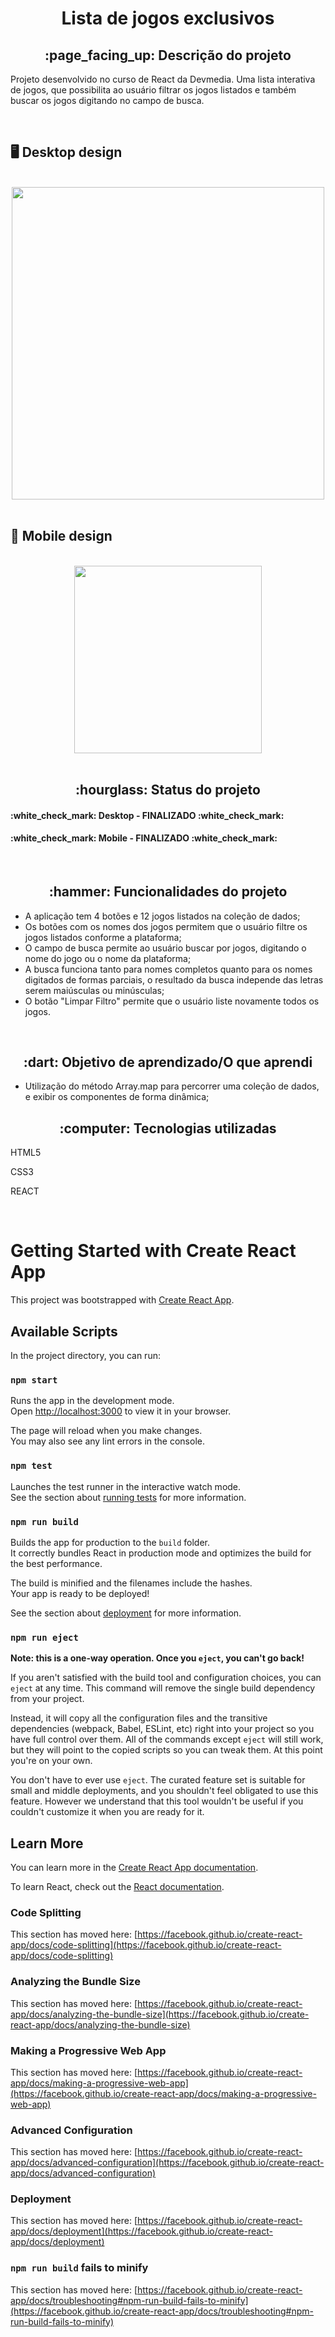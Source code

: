 <h1 align = "center">Lista de jogos exclusivos</h1>
<h2 align="center">:page_facing_up: Descrição do projeto</h2>
<p>Projeto desenvolvido no curso de React da Devmedia. Uma lista interativa de jogos, que possibilita ao usuário filtrar os jogos listados e também buscar os jogos digitando no campo de busca.</p>
<br>

## :desktop_computer: Desktop design
<br>
<div align = "center">
<img src = "https://github.com/gleicekelly13/lista-jogos-exclusivos/assets/80974593/754a014f-8f37-40bc-93cd-5d174e222c2a" width = "500" />
</div>
<br>

## :iphone: Mobile design
<br>
<div align = "center">
<img src = "https://github.com/gleicekelly13/lista-jogos-exclusivos/assets/80974593/b7cbf4cd-7ab4-40bb-a8da-73d12808f347" width = "300" />
</div>
<br>

<h2 align="center">:hourglass: Status do projeto </h2>
<h4>:white_check_mark: Desktop - FINALIZADO :white_check_mark: </h4>
<h4>:white_check_mark: Mobile - FINALIZADO :white_check_mark: </h4>
<br>

<h2 align="center">:hammer: Funcionalidades do projeto </h2>
<ul>
  <li>A aplicação tem 4 botões e 12 jogos listados na coleção de dados; </li>
  <li>Os botões com os nomes dos jogos permitem que o usuário filtre os jogos listados conforme a plataforma; </li>
  <li>O campo de busca permite ao usuário buscar por jogos, digitando o nome do jogo ou o nome da plataforma;</li>
  <li>A busca funciona tanto para nomes completos quanto para os nomes digitados de formas parciais, 
    o resultado da busca independe das letras serem maiúsculas ou minúsculas;</li>
  <li>O botão "Limpar Filtro" permite que o usuário liste novamente todos os jogos.</li>
</ul>
<br>

<h2 align="center"> :dart: Objetivo de aprendizado/O que aprendi </h2>
<ul>
  <li>Utilização do método Array.map para percorrer uma coleção de dados, e exibir os componentes de forma dinâmica; </li>
</ul>

<h2 align="center"> :computer: Tecnologias utilizadas </h2>
<p>HTML5</p>
<p>CSS3</p>
<p>REACT</p>
<br>

# Getting Started with Create React App

This project was bootstrapped with [Create React App](https://github.com/facebook/create-react-app).

## Available Scripts

In the project directory, you can run:

### `npm start`

Runs the app in the development mode.\
Open [http://localhost:3000](http://localhost:3000) to view it in your browser.

The page will reload when you make changes.\
You may also see any lint errors in the console.

### `npm test`

Launches the test runner in the interactive watch mode.\
See the section about [running tests](https://facebook.github.io/create-react-app/docs/running-tests) for more information.

### `npm run build`

Builds the app for production to the `build` folder.\
It correctly bundles React in production mode and optimizes the build for the best performance.

The build is minified and the filenames include the hashes.\
Your app is ready to be deployed!

See the section about [deployment](https://facebook.github.io/create-react-app/docs/deployment) for more information.

### `npm run eject`

**Note: this is a one-way operation. Once you `eject`, you can't go back!**

If you aren't satisfied with the build tool and configuration choices, you can `eject` at any time. This command will remove the single build dependency from your project.

Instead, it will copy all the configuration files and the transitive dependencies (webpack, Babel, ESLint, etc) right into your project so you have full control over them. All of the commands except `eject` will still work, but they will point to the copied scripts so you can tweak them. At this point you're on your own.

You don't have to ever use `eject`. The curated feature set is suitable for small and middle deployments, and you shouldn't feel obligated to use this feature. However we understand that this tool wouldn't be useful if you couldn't customize it when you are ready for it.

## Learn More

You can learn more in the [Create React App documentation](https://facebook.github.io/create-react-app/docs/getting-started).

To learn React, check out the [React documentation](https://reactjs.org/).

### Code Splitting

This section has moved here: [https://facebook.github.io/create-react-app/docs/code-splitting](https://facebook.github.io/create-react-app/docs/code-splitting)

### Analyzing the Bundle Size

This section has moved here: [https://facebook.github.io/create-react-app/docs/analyzing-the-bundle-size](https://facebook.github.io/create-react-app/docs/analyzing-the-bundle-size)

### Making a Progressive Web App

This section has moved here: [https://facebook.github.io/create-react-app/docs/making-a-progressive-web-app](https://facebook.github.io/create-react-app/docs/making-a-progressive-web-app)

### Advanced Configuration

This section has moved here: [https://facebook.github.io/create-react-app/docs/advanced-configuration](https://facebook.github.io/create-react-app/docs/advanced-configuration)

### Deployment

This section has moved here: [https://facebook.github.io/create-react-app/docs/deployment](https://facebook.github.io/create-react-app/docs/deployment)

### `npm run build` fails to minify

This section has moved here: [https://facebook.github.io/create-react-app/docs/troubleshooting#npm-run-build-fails-to-minify](https://facebook.github.io/create-react-app/docs/troubleshooting#npm-run-build-fails-to-minify)

